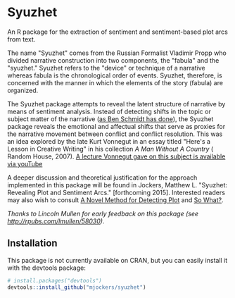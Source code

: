 # Syuzhet
An R package for the extraction of sentiment and sentiment-based plot arcs from text.

The name "Syuzhet" comes from the Russian Formalist Vladimir Propp who divided narrative construction into two components, the "fabula" and the "syuzhet."  Syuzhet refers to the "device" or technique of a narrative whereas fabula is the chronological order of events.  Syuzhet, therefore, is concerned with the manner in which the elements of the story (fabula) are organized.

The Syuzhet package attempts to reveal the latent structure of narrative by means of sentiment analysis.  Instead of detecting shifts in the topic or subject matter of the narrative ([as Ben Schmidt has done](http://sappingattention.blogspot.com/2014/12/fundamental-plot-arcs-seen-through.html)), the Syuzhet package reveals the emotional and affectual shifts that serve as proxies for the narrative movement between conflict and conflict resolution.  This was an idea explored by the late Kurt Vonnegut in an essay titled "Here's a Lesson in Creative Writing" in his collection *A Man Without A Country* ( Random House, 2007).  [A lecture Vonnegut gave on this subject is available via youTube](https://www.youtube.com/watch?v=oP3c1h8v2ZQ)

A deeper discussion and theoretical justification for the approach implemented in this package will be found in Jockers, Matthew L. "Syuzhet: Revealing Plot and Sentiment Arcs." [forthcoming 2015].  Interested readers may also wish to consult [A Novel Method for Detecting Plot](http://www.matthewjockers.net/2014/06/05/a-novel-method-for-detecting-plot/) and [So What?](http://www.matthewjockers.net/2014/05/07/so-what/).

*Thanks to Lincoln Mullen for early feedback on this package (see http://rpubs.com/lmullen/58030)*.

## Installation

This package is not currently available on CRAN, but you can easily install it with the devtools package:

```R
# install.packages("devtools")
devtools::install_github("mjockers/syuzhet")
```

